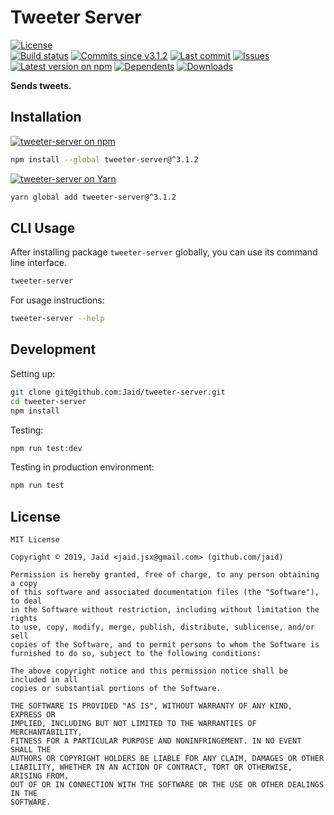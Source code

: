 # Tweeter Server


<a href="https://raw.githubusercontent.com/Jaid/tweeter-server/master/license.txt"><img src="https://img.shields.io/github/license/Jaid/tweeter-server?style=flat-square" alt="License"/></a>  
<a href="https://actions-badge.atrox.dev/Jaid/tweeter-server/goto"><img src="https://img.shields.io/endpoint.svg?style=flat-square&url=https%3A%2F%2Factions-badge.atrox.dev%2FJaid%2Ftweeter-server%2Fbadge" alt="Build status"/></a> <a href="https://github.com/Jaid/tweeter-server/commits"><img src="https://img.shields.io/github/commits-since/Jaid/tweeter-server/v3.1.2?style=flat-square&logo=github" alt="Commits since v3.1.2"/></a> <a href="https://github.com/Jaid/tweeter-server/commits"><img src="https://img.shields.io/github/last-commit/Jaid/tweeter-server?style=flat-square&logo=github" alt="Last commit"/></a> <a href="https://github.com/Jaid/tweeter-server/issues"><img src="https://img.shields.io/github/issues/Jaid/tweeter-server?style=flat-square&logo=github" alt="Issues"/></a>  
<a href="https://npmjs.com/package/tweeter-server"><img src="https://img.shields.io/npm/v/tweeter-server?style=flat-square&logo=npm&label=latest%20version" alt="Latest version on npm"/></a> <a href="https://github.com/Jaid/tweeter-server/network/dependents"><img src="https://img.shields.io/librariesio/dependents/npm/tweeter-server?style=flat-square&logo=npm" alt="Dependents"/></a> <a href="https://npmjs.com/package/tweeter-server"><img src="https://img.shields.io/npm/dm/tweeter-server?style=flat-square&logo=npm" alt="Downloads"/></a>

**Sends tweets.**















## Installation
<a href="https://npmjs.com/package/tweeter-server"><img src="https://img.shields.io/badge/npm-tweeter--server-C23039?style=flat-square&logo=npm" alt="tweeter-server on npm"/></a>
```bash
npm install --global tweeter-server@^3.1.2
```
<a href="https://yarnpkg.com/package/tweeter-server"><img src="https://img.shields.io/badge/Yarn-tweeter--server-2F8CB7?style=flat-square&logo=yarn&logoColor=white" alt="tweeter-server on Yarn"/></a>
```bash
yarn global add tweeter-server@^3.1.2
```




## CLI Usage
After installing package `tweeter-server` globally, you can use its command line interface.
```bash
tweeter-server
```
For usage instructions:
```bash
tweeter-server --help
```




## Development



Setting up:
```bash
git clone git@github.com:Jaid/tweeter-server.git
cd tweeter-server
npm install
```
Testing:
```bash
npm run test:dev
```
Testing in production environment:
```bash
npm run test
```


## License
```text
MIT License

Copyright © 2019, Jaid <jaid.jsx@gmail.com> (github.com/jaid)

Permission is hereby granted, free of charge, to any person obtaining a copy
of this software and associated documentation files (the "Software"), to deal
in the Software without restriction, including without limitation the rights
to use, copy, modify, merge, publish, distribute, sublicense, and/or sell
copies of the Software, and to permit persons to whom the Software is
furnished to do so, subject to the following conditions:

The above copyright notice and this permission notice shall be included in all
copies or substantial portions of the Software.

THE SOFTWARE IS PROVIDED "AS IS", WITHOUT WARRANTY OF ANY KIND, EXPRESS OR
IMPLIED, INCLUDING BUT NOT LIMITED TO THE WARRANTIES OF MERCHANTABILITY,
FITNESS FOR A PARTICULAR PURPOSE AND NONINFRINGEMENT. IN NO EVENT SHALL THE
AUTHORS OR COPYRIGHT HOLDERS BE LIABLE FOR ANY CLAIM, DAMAGES OR OTHER
LIABILITY, WHETHER IN AN ACTION OF CONTRACT, TORT OR OTHERWISE, ARISING FROM,
OUT OF OR IN CONNECTION WITH THE SOFTWARE OR THE USE OR OTHER DEALINGS IN THE
SOFTWARE.
```
